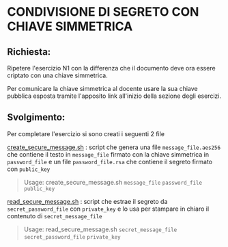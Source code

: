 # CONDIVISIONE DI SEGRETO CON CHIAVE SIMMETRICA

## Richiesta:

Ripetere l'esercizio N1 con la differenza che il documento deve ora essere criptato con una chiave simmetrica.

Per comunicare la chiave simmetrica al docente usare la sua chiave pubblica esposta tramite l'apposito link all'inizio della sezione degli esercizi.

## Svolgimento:

Per completare l'esercizio si sono creati i seguenti 2 file

[create_secure_message.sh](create_secure_message.sh) : script che genera una file `message_file.aes256` che contiene il testo in `message_file` firmato con la chiave simmetrica in `password_file` e un file `password_file.rsa` che contiene il segreto firmato con `public_key`
> Usage: create_secure_message.sh `message_file` `password_file` `public_key` 


[read_secure_message.sh](read_secure_message.sh) : script che estrae il segreto da `secret_password_file` con `private_key` e lo usa per stampare in chiaro il contenuto di `secret_message_file` 

> Usage: read_secure_message.sh `secret_message_file` `secret_password_file` `private_key`

